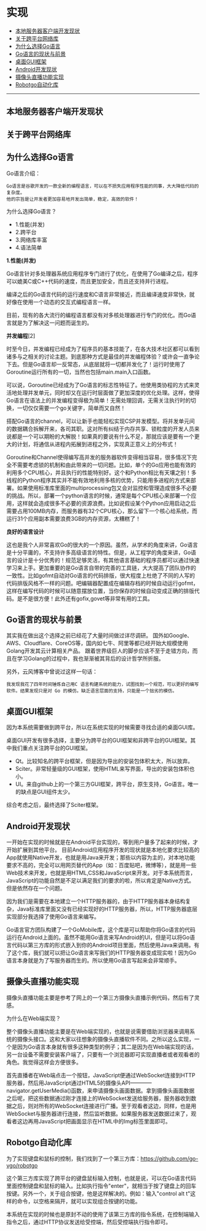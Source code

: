 # 实现
- [本地服务器客户端开发现状](#本地服务器客户端开发现状)
- [关于跨平台网络库](#关于跨平台网络库)
- [为什么选择Go语言](#为什么选择go语言)
- [Go语言的现状与前景](#go语言的现状与前景)
- [桌面GUI框架](#桌面gui框架)
- [Android开发现状](#android开发现状)
- [摄像头直播功能实现](#摄像头直播功能实现)
- [Robotgo自动化库](#robotgo自动化库)

---
## 本地服务器客户端开发现状

## 关于跨平台网络库

## 为什么选择Go语言



Go语言介绍：

    Go语言是谷歌开发的一款全新的编程语言，可以在不损失应用程序性能的同事，大大降低代码的复杂度。
    他的宗旨是让开发者更加容易地开发出简单，稳定，高效的软件！

为什么选择Go语言？
- 1.性能(并发)
- 2.跨平台
- 3.网络库丰富
- 4.语法简单

__1.性能(并发)__

Go语言针对多处理器系统应用程序专门进行了优化，在使用了Go编译之后，程序可以媲美C或C++代码的速度，而且更加安全，而且还支持并行进程。

编译之后的Go语言代码的运行速度和C语言非常接近，而且编译速度非常快，就好像在使用一个动态的交互式编程语言一样。

目前，现有的各大流行的编程语言都没有对多核处理器进行专门的优化。而Go语言就是为了解决这一问题而诞生的。

__并发编程__[2]

时至今日，并发编程已经成为了程序员的基本技能了，在各大技术社区都可以看到诸多与之相关的讨论主题。到底那种方式是最佳的并发编程体验？或许会一直争论下去。但是Go语言却一反常态，从底层就将一切都并发化了！运行时使用了Goroutine运行所有的一切，当然也包括main.main入口函数。

可以说，Goroutine已经成为了Go语言的标志性特征了。他使用类协程的方式来灵活地处理并发单元，同时却又在运行时层面做了更加深度的优化处理。这样，使得Go语言在语法上的并发编程变得极为简单！无需处理回调，无需关注执行时的切换，一切仅仅需要一个go关键字，简单而又自然！

搭配Go语言的channel，可以让新手也能轻松实现CSP并发模型。将并发单元间的数据耦合拆解开来，各司其职。这对所有纠结于内存共享、锁粒度的开发人员来说都是一个可以期盼的大解脱！如果真的要说有什么不足，那就应该是要有一个更大的计划，将通信从进程内拓展到进程之外，实现真正意义上的分布式！

Goroutine和Channel使得编写高并发的服务器软件变得相当容易，很多情况下完全不需要考虑锁的机制和由此带来的一切问题。比如，单个的Go应用也能有效的利用多个CPU核心，并且执行的性能特别好。这个和Python相比有天壤之别！多线程的Python程序其实并不能有效地利用多核的优势，只能用多进程的方式来部署。如果使用标准库里面的multiprocessing包又会对监控和管理造成很多不必要的挑战。所以，部署一个python语言的时候，通常是每个CPU核心来部署一个应用，这样就会造成很多不必要的资源浪费。比如说假设某个Python应用启动之后需要占用100MB内存，而服务器有32个CPU核心，那么留下一个核心给系统，而运行31个应用副本需要浪费3GB的内存资源，太糟糕了！

__良好的语言设计__

这也是我个人非常喜欢Go的很大的一个原因。虽然，从学术的角度来讲，Go语言是十分平庸的，不支持许多高级语言的特性。但是，从工程学的角度来讲，Go语言的设计是十分优秀的！规范足够灵活，有其他语言基础的程序员都可以通过快速学习来上手。更加重要的是Go语言自带的完善的工具链，大大提高了团队协作的一致性。比如gofmt自动对Go语言的代码排版，很大程度上杜绝了不同的人写的代码排版风格不一样的问题。吧编辑器配置成在编辑存档的时候自动运行gofmt，这样在编写代码的时候可以随意摆放位置，当你保存的时候自动变成正确的排版代码。是不是很方便！此外还有gofix,govet等非常有用的工具。


## Go语言的现状与前景

其实我在做出这个选择之前已经花了大量时间做过详尽调研。 国外如Google、AWS、Cloudflare、CoreOS等，国内如七牛、阿里等都已经开始大规模使用Golang开发其云计算相关产品。 跟着世界级巨人的脚步应该不至于走错方向，而且在学习Golang的过程中，我也渐渐被其背后的设计哲学所折服。

另外，云风博客中曾说过这样一句话：

	我发现我花了四年时间锤炼自己用C 语言构建系统的能力，试图找到一个规范，可以更好的编写软件。结果发现只是对 Go 的模仿。缺乏语言层面的支持，只能是一个拙劣的模仿。

## 桌面GUI框架

因为本系统需要做到跨平台，所以在系统实现的时候需要寻找合适的桌面GUI库。

桌面GUI开发有很多选择，主要分为跨平台的GUI框架和非跨平台的GUI框架。其中我们重点关注跨平台的GUI框架。

- Qt。比较知名的跨平台框架，但是因为导出的安装包体积太大，所以放弃。
- Sciter。非常轻量级的GUI框架，使用HTML来写界面，导出的安装包体积也小。
- UI。来自github上的一个第三方GUI框架，跨平台，原生支持，Go语言。唯一的缺点是GUI组件太少。

综合考虑之后，最终选择了Sciter框架。

## Android开发现状

一开始在实现的时候就是在Android平台实现的，等到用户量多了起来的时候，才开始扩展到其他平台。
目前Android应用程序开发的现状就是本地化要求比较高的App就使用Native开发，也就是用Java来开发；那些以内容为主的，对本地功能要求不高的，完全可以用网页替代的App（如：百度贴吧，微博等），就是用一些Web技术来开发，也就是用HTML,CSS和JavaScript来开发。对于本系统而言，JavaScript的功能自然是不足以满足我们的要求的啦，所以肯定是Native方式。但是依然存在一个问题。

因为我们是需要在本地建立一个HTTP服务器的，由于HTTP服务器本身结构复杂，Java标准库里面又没有已经实现好的HTTP服务器，所以，HTTP服务器底层实现部分我选择了使用Go语言来编写。

Go语言官方团队构建了一个GoMobile库，这个库是可以帮助你将Go语言的代码运行在Android上面的。虽然不能用Go语言来写Android的UI，但是可以将Go语言代码以第三方库的形式嵌入到你的Android项目里面，然后使用Java来调用。有了这个库，我们就可以把让Go语言来写我们的HTTP服务器变成现实啦！因为Go语言本身就是为了写服务器而生的。所以使用Go语言写起来会非常顺手。

## 摄像头直播功能实现

摄像头直播功能主要是参考了网上的一个第三方摄像头直播示例代码，然后有了灵感。

为什么在Web端实现？

整个摄像头直播功能主要是在Web端实现的，也就是说需要借助浏览器来调用系统的摄像头接口。这和大家以往想象的摄像头直播软件不同。之所以这么实现，一个是因为Go语言本身就有很多这种类型的例子；其二是因为在Web端实现的话，另一台设备不需要安装客户端了，只要有一个浏览器即可实现直播者或者观看者的角色。我觉得这样会方便很多。

首先直播者在Web端点击一个按钮，JavaScript便通过WebSocket连接到HTTP服务器，然后用JavaScript通过HTML5的摄像头API————navigator.getUserMedia()函数，来申请摄像头画面数据。拿到摄像头画面数据之后呢，把这些数据通过刚才连接上的WebSocket发送给服务器，服务器收到数据之后，则对所有的WebSocket连接进行广播。至于观看者这边，同样，也是用WebSocket与服务器进行连接，然后监听数据。如果服务器发送数据过来了，观看者这边再用JavaScript把画面显示在HTML中的Img标签里面即可。

## Robotgo自动化库

为了实现键盘和鼠标的控制，我们找到了一个第三方库：https://github.com/go-vgo/robotgo

这个第三方库实现了跨平台的键盘鼠标输入控制，也就是说，可以在Go语言代码里面控制键盘和鼠标的输入。比如执行指令"enter"，就相当于按了键盘上的回车按键。另外一个，关于组合按键，他是这样解决的。例如：输入"control alt t"这样的命令，以空格来隔开，就可以实现组合按键的功能。

本系统在实现的时候也是原封不动的使用了该第三方库的指令系统，在控制端输入指令之后，通过HTTP协议发送给受控端，然后受控端执行指令即可。